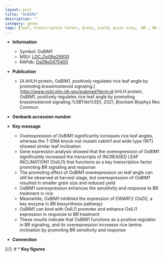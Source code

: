```yaml
---
layout: post
title: "OsBIM1"
description: ""
category: genes
tags: [leaf, transcription factor, grain, yield, grain size,  BR , BR signaling, lamina, leaf angle]
---
```


* **Information**  
    + Symbol: OsBIM1  
    + MSU: [LOC_Os09g29930](http://rice.uga.edu/cgi-bin/ORF_infopage.cgi?orf=LOC_Os09g29930)  
    + RAPdb: [Os09g0475400](https://rapdb.dna.affrc.go.jp/locus/?name=Os09g0475400)  

* **Publication**  
    + [A bHLH protein, OsBIM1, positively regulates rice leaf angle by promoting brassinosteroid signaling.](http://www.ncbi.nlm.nih.gov/pubmed?term=A bHLH protein, OsBIM1, positively regulates rice leaf angle by promoting brassinosteroid signaling.%5BTitle%5D), 2021, Biochem Biophys Res Commun.

* **Genbank accession number**  

* **Key message**  
    + Overexpression of OsBIM1 significantly increases rice leaf angles, whereas the T-DNA knock-out mutant osbim1 and wide type (WT) showed similar leaf inclination
    + Gene expression analysis showed that the overexpression of OsBIM1 significantly increased the transcripts of INCREASED LEAF INCLINATION1 (OsILI1) that functions as a key transcription factor promoting BR signaling and response
    + The promoting effect of OsBIM1 overexpression on leaf angle can still be observed at harvest stage, but overexpression of OsBIM1 resulted in smaller grain size and reduced yield
    + OsBIM1 overexpression enhances the sensitivity and response to BR treatment in rice
    + Meanwhile, OsBIM1 inhibited the expression of DWARF2 (OsD2, a key enzyme in BR biosynthesis pathway)
    + OsBIM1 can bind with OsILI1 promoter and enhance OsILI1 expression in response to BR treatment
    + These results indicate that OsBIM1 functions as a positive regulator in BR signaling, and its overexpression increases rice lamina inclination by promoting BR sensitivity and response

* **Connection**  

[//]: # * **Key figures**  


